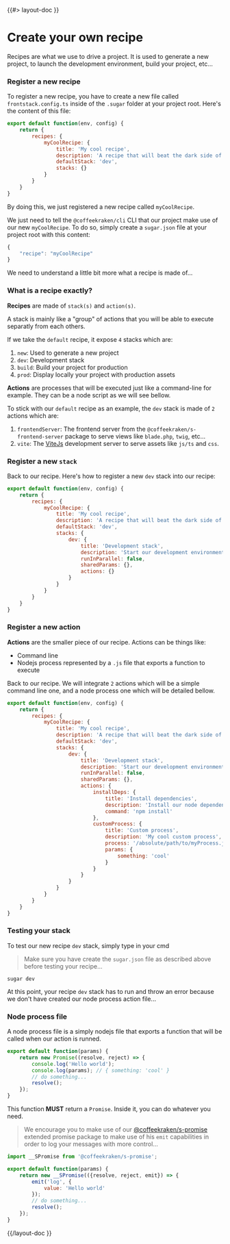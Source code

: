 <!--
/**
 * @name            Create your recipe
 * @namespace       doc.recipes
 * @type            Markdown
 * @platform        md
 * @status          stable
 * @menu            Documentation / Recipes           /doc/recipes/create-your-recipe
 *
 * @since           2.0.0
 * @author    Olivier Bossel <olivier.bossel@gmail.com> (https://olivierbossel.com)
 */
-->

{{#> layout-doc }}

# Create your own recipe

Recipes are what we use to drive a project. It is used to generate a new project, to launch the development environment, build your project, etc...

### Register a new recipe

To register a new recipe, you have to create a new file called `frontstack.config.ts` inside of the `.sugar` folder at your project root. Here's the content of this file:

```js
export default function(env, config) {
    return {
        recipes: {
            myCoolRecipe: {
                title: 'My cool recipe',
                description: 'A recipe that will beat the dark side of the force',
                defaultStack: 'dev',
                stacks: {}
            }
        }
    }
}
```

By doing this, we just registered a new recipe called `myCoolRecipe`.

We just need to tell the `@coffeekraken/cli` CLI that our project make use of our new `myCoolRecipe`. To do so, simply create a `sugar.json` file at your project root with this content:

```js
{
    "recipe": "myCoolRecipe" 
}
```

We need to understand a little bit more what a recipe is made of...

### What is a recipe exactly?

**Recipes** are made of `stack(s)` and `action(s)`.

A stack is mainly like a "group" of actions that you will be able to execute separatly from each others.

If we take the `default` recipe, it expose `4` stacks which are:

1. `new`: Used to generate a new project
2. `dev`: Development stack
3. `build`: Build your project for production
4. `prod`: Display locally your project with production assets

**Actions** are processes that will be executed just like a command-line for example. They can be a node script as we will see bellow.

To stick with our `default` recipe as an example, the `dev` stack is made of `2` actions which are:

1. `frontendServer`: The frontend server from the `@coffeekraken/s-frontend-server` package to serve views like `blade.php`, `twig`, etc...
2. `vite`: The [ViteJs](https://vitejs.dev/) development server to serve assets like `js/ts` and `css`.

### Register a new `stack`

Back to our recipe. Here's how to register a new `dev` stack into our recipe:

```js
export default function(env, config) {
    return {
        recipes: {
            myCoolRecipe: {
                title: 'My cool recipe',
                description: 'A recipe that will beat the dark side of the force',
                defaultStack: 'dev',
                stacks: {
                    dev: {
                        title: 'Development stack',
                        description: 'Start our development environment',
                        runInParallel: false,
                        sharedParams: {},
                        actions: {}
                    }
                }
            }
        }
    }
}
```

### Register a new action

**Actions** are the smaller piece of our recipe. Actions can be things like:

- Command line
- Nodejs process represented by a `.js` file that exports a function to execute

Back to our recipe. We will integrate `2` actions which will be a simple command line one, and a node process one which will be detailed bellow.

```js
export default function(env, config) {
    return {
        recipes: {
            myCoolRecipe: {
                title: 'My cool recipe',
                description: 'A recipe that will beat the dark side of the force',
                defaultStack: 'dev',
                stacks: {
                    dev: {
                        title: 'Development stack',
                        description: 'Start our development environment',
                        runInParallel: false,
                        sharedParams: {},
                        actions: {
                            installDeps: {
                                title: 'Install dependencies',
                                description: 'Install our node dependencies using npm',
                                command: 'npm install'
                            },
                            customProcess: {
                                title: 'Custom process',
                                description: 'My cool custom process',
                                process: '/absolute/path/to/myProcess.js',
                                params: {
                                    something: 'cool'
                                }
                            }
                        }
                    }
                }
            }
        }
    }
}
```

### Testing your stack

To test our new recipe `dev` stack, simply type in your cmd

> Make sure you have create the `sugar.json` file as described above before testing your recipe...

```shell
sugar dev
```

At this point, your recipe `dev` stack has to run and throw an error because we don't have created our node process action file...

### Node process file

A node process file is a simply nodejs file that exports a function that will be called when our action is runned.

```js
export default function(params) {
    return new Promise((resolve, reject) => {
        console.log('Hello world');
        console.log(params); // { something: 'cool' }
        // do something...
        resolve();
    });
}
```

This function **MUST** return a `Promise`. Inside it, you can do whatever you need.

> We encourage you to make use of our [@coffeekraken/s-promise](/@coffeekraken/s-promise/doc/readme) extended promise package to make use of his `emit` capabilities in order to log your messages with more control...

```js
import __SPromise from '@coffeekraken/s-promise';

export default function(params) {
    return new __SPromise(({resolve, reject, emit}) => {
        emit('log', {
            value: 'Hello world'
        });
        // do something...
        resolve();
    });
}
```

{{/layout-doc }}
